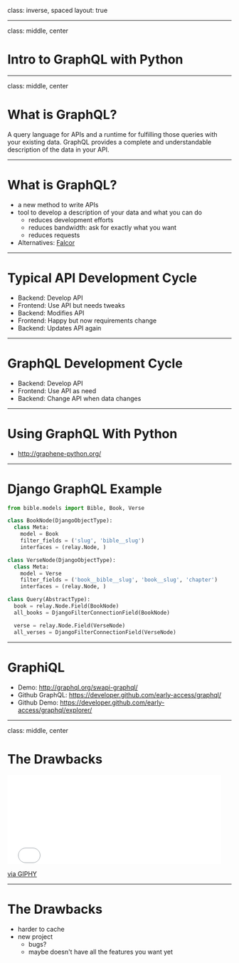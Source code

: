 class: inverse, spaced
layout: true

---

class: middle, center

# Intro to GraphQL with Python

---

class: middle, center

# What is GraphQL?

A query language for APIs and a runtime for fulfilling those queries with your existing data. GraphQL provides a complete and understandable description of the data in your API.

---

# What is GraphQL?

- a new method to write APIs
- tool to develop a description of your data and what you can do
  - reduces development efforts
  - reduces bandwidth: ask for exactly what you want
  - reduces requests
- Alternatives: [Falcor](https://netflix.github.io/falcor/)

---

# Typical API Development Cycle

- Backend: Develop API
- Frontend: Use API but needs tweaks
- Backend: Modifies API
- Frontend: Happy but now requirements change
- Backend: Updates API again

---

# GraphQL Development Cycle

- Backend: Develop API
- Frontend: Use API as need
- Backend: Change API when data changes

---

# Using GraphQL With Python

- http://graphene-python.org/

---

# Django GraphQL Example

```python
from bible.models import Bible, Book, Verse

class BookNode(DjangoObjectType):
  class Meta:
    model = Book
    filter_fields = ('slug', 'bible__slug')
    interfaces = (relay.Node, )

class VerseNode(DjangoObjectType):
  class Meta:
    model = Verse
    filter_fields = ('book__bible__slug', 'book__slug', 'chapter')
    interfaces = (relay.Node, )

class Query(AbstractType):
  book = relay.Node.Field(BookNode)
  all_books = DjangoFilterConnectionField(BookNode)

  verse = relay.Node.Field(VerseNode)
  all_verses = DjangoFilterConnectionField(VerseNode)
```

---

# GraphiQL

- Demo: http://graphql.org/swapi-graphql/
- Github GraphQL: https://developer.github.com/early-access/graphql/
- Github Demo: https://developer.github.com/early-access/graphql/explorer/

---

class: middle, center

# The Drawbacks

<iframe src="//giphy.com/embed/jfLJxNiDN1a6Y" width="480" height="199.68" frameBorder="0" class="giphy-embed" allowFullScreen></iframe><p><a href="https://giphy.com/gifs/cheezburger-hot-weird-jfLJxNiDN1a6Y">via GIPHY</a></p>

---

# The Drawbacks

- harder to cache
- new project
  - bugs?
  - maybe doesn't have all the features you want yet
